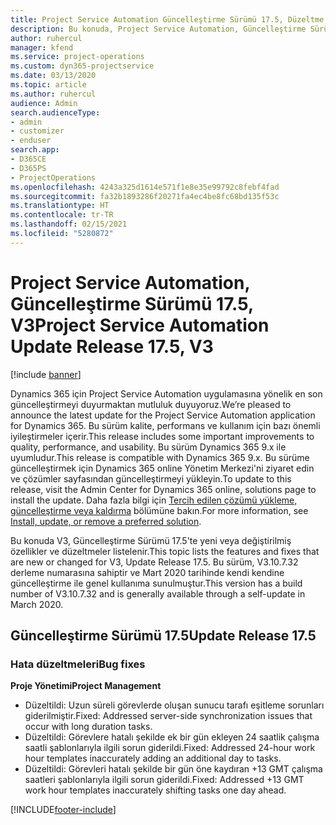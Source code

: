 ```yaml
---
title: Project Service Automation Güncelleştirme Sürümü 17.5, Düzeltme, V3'teki yenilikler veya değişiklikler
description: Bu konuda, Project Service Automation, Güncelleştirme Sürümü 17.5, V3'teki özellikler ve düzeltmeler listelenir.
author: ruhercul
manager: kfend
ms.service: project-operations
ms.custom: dyn365-projectservice
ms.date: 03/13/2020
ms.topic: article
ms.author: ruhercul
audience: Admin
search.audienceType:
- admin
- customizer
- enduser
search.app:
- D365CE
- D365PS
- ProjectOperations
ms.openlocfilehash: 4243a325d1614e571f1e8e35e99792c8febf4fad
ms.sourcegitcommit: fa32b1893286f20271fa4ec4be8fc68bd135f53c
ms.translationtype: HT
ms.contentlocale: tr-TR
ms.lasthandoff: 02/15/2021
ms.locfileid: "5280872"
---
```

# <a name="project-service-automation-update-release-175-v3"></a><span data-ttu-id="c39cc-103">Project Service Automation, Güncelleştirme Sürümü 17.5, V3</span><span class="sxs-lookup"><span data-stu-id="c39cc-103">Project Service Automation Update Release 17.5, V3</span></span>

[!include [banner](../includes/psa-now-project-operations.md)]

<span data-ttu-id="c39cc-104">Dynamics 365 için Project Service Automation uygulamasına yönelik en son güncelleştirmeyi duyurmaktan mutluluk duyuyoruz.</span><span class="sxs-lookup"><span data-stu-id="c39cc-104">We’re pleased to announce the latest update for the Project Service Automation application for Dynamics 365.</span></span> <span data-ttu-id="c39cc-105">Bu sürüm kalite, performans ve kullanım için bazı önemli iyileştirmeler içerir.</span><span class="sxs-lookup"><span data-stu-id="c39cc-105">This release includes some important improvements to quality, performance, and usability.</span></span>  <span data-ttu-id="c39cc-106">Bu sürüm Dynamics 365 9.x ile uyumludur.</span><span class="sxs-lookup"><span data-stu-id="c39cc-106">This release is compatible with Dynamics 365 9.x.</span></span> <span data-ttu-id="c39cc-107">Bu sürüme güncelleştirmek için Dynamics 365 online Yönetim Merkezi'ni ziyaret edin ve çözümler sayfasından güncelleştirmeyi yükleyin.</span><span class="sxs-lookup"><span data-stu-id="c39cc-107">To update to this release, visit the Admin Center for Dynamics 365 online, solutions page to install the update.</span></span> <span data-ttu-id="c39cc-108">Daha fazla bilgi için [Tercih edilen çözümü yükleme, güncelleştirme veya kaldırma](https://docs.microsoft.com/power-platform/admin/install-remove-preferred-solution) bölümüne bakın.</span><span class="sxs-lookup"><span data-stu-id="c39cc-108">For more information, see [Install, update, or remove a preferred solution](https://docs.microsoft.com/power-platform/admin/install-remove-preferred-solution).</span></span>

<span data-ttu-id="c39cc-109">Bu konuda V3, Güncelleştirme Sürümü 17.5'te yeni veya değiştirilmiş özellikler ve düzeltmeler listelenir.</span><span class="sxs-lookup"><span data-stu-id="c39cc-109">This topic lists the features and fixes that are new or changed for V3, Update Release 17.5.</span></span> <span data-ttu-id="c39cc-110">Bu sürüm, V3.10.7.32 derleme numarasına sahiptir ve Mart 2020 tarihinde kendi kendine güncelleştirme ile genel kullanıma sunulmuştur.</span><span class="sxs-lookup"><span data-stu-id="c39cc-110">This version has a build number of V3.10.7.32 and is generally available through a self-update in March 2020.</span></span>


## <a name="update-release-175"></a><span data-ttu-id="c39cc-111">Güncelleştirme Sürümü 17.5</span><span class="sxs-lookup"><span data-stu-id="c39cc-111">Update Release 17.5</span></span>

### <a name="bug-fixes"></a><span data-ttu-id="c39cc-112">Hata düzeltmeleri</span><span class="sxs-lookup"><span data-stu-id="c39cc-112">Bug fixes</span></span>


<span data-ttu-id="c39cc-113">**Proje Yönetimi**</span><span class="sxs-lookup"><span data-stu-id="c39cc-113">**Project Management**</span></span>

- <span data-ttu-id="c39cc-114">Düzeltildi: Uzun süreli görevlerde oluşan sunucu tarafı eşitleme sorunları giderilmiştir.</span><span class="sxs-lookup"><span data-stu-id="c39cc-114">Fixed: Addressed server-side synchronization issues that occur with long duration tasks.</span></span>
- <span data-ttu-id="c39cc-115">Düzeltildi: Görevlere hatalı şekilde ek bir gün ekleyen 24 saatlik çalışma saatli şablonlarıyla ilgili sorun giderildi.</span><span class="sxs-lookup"><span data-stu-id="c39cc-115">Fixed: Addressed 24-hour work hour templates inaccurately adding an additional day to tasks.</span></span>
- <span data-ttu-id="c39cc-116">Düzeltildi: Görevleri hatalı şekilde bir gün öne kaydıran +13 GMT çalışma saatleri şablonlarıyla ilgili sorun giderildi.</span><span class="sxs-lookup"><span data-stu-id="c39cc-116">Fixed: Addressed +13 GMT work hour templates inaccurately shifting tasks one day ahead.</span></span>



[!INCLUDE[footer-include](../includes/footer-banner.md)]